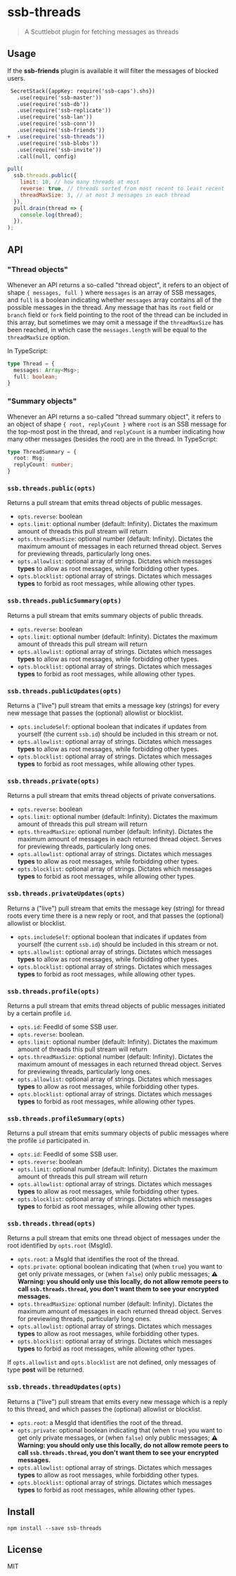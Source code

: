 # ssb-threads

> A Scuttlebot plugin for fetching messages as threads

## Usage

If the **ssb-friends** plugin is available it will filter the messages of blocked users.

```diff
 SecretStack({appKey: require('ssb-caps').shs})
   .use(require('ssb-master'))
   .use(require('ssb-db'))
   .use(require('ssb-replicate'))
   .use(require('ssb-lan'))
   .use(require('ssb-conn'))
   .use(require('ssb-friends'))
+  .use(require('ssb-threads'))
   .use(require('ssb-blobs'))
   .use(require('ssb-invite'))
   .call(null, config)
```

```js
pull(
  ssb.threads.public({
    limit: 10, // how many threads at most
    reverse: true, // threads sorted from most recent to least recent
    threadMaxSize: 3, // at most 3 messages in each thread
  }),
  pull.drain(thread => {
    console.log(thread);
  }),
);
```

## API

### "Thread objects"

Whenever an API returns a so-called "thread object", it refers to an object of shape `{ messages, full }` where `messages` is an array of SSB messages, and `full` is a boolean indicating whether `messages` array contains all of the possible messages in the thread. Any message that has its `root` field or `branch` field or `fork` field pointing to the root of the thread can be included in this array, but sometimes we may omit a message if the `threadMaxSize` has been reached, in which case the `messages.length` will be equal to the `threadMaxSize` option.

In TypeScript:

```typescript
type Thread = {
  messages: Array<Msg>;
  full: boolean;
}
```

### "Summary objects"

Whenever an API returns a so-called "thread summary object", it refers to an object of shape `{ root, replyCount }` where `root` is an SSB message for the top-most post in the thread, and `replyCount` is a number indicating how many other messages (besides the root) are in the thread. In TypeScript:

```typescript
type ThreadSummary = {
  root: Msg;
  replyCount: number;
}
```

### `ssb.threads.public(opts)`

Returns a pull stream that emits thread objects of public messages.

* `opts.reverse`: boolean
* `opts.limit`: optional number (default: Infinity). Dictates the maximum amount of
  threads this pull stream will return
* `opts.threadMaxSize`: optional number (default: Infinity). Dictates the maximum amount of messages in each returned thread object. Serves for previewing threads, particularly long ones.
* `opts.allowlist`: optional array of strings. Dictates which messages **types** to allow as root messages, while forbidding other types.
* `opts.blocklist`: optional array of strings. Dictates which messages **types** to forbid as root messages, while allowing other types.

### `ssb.threads.publicSummary(opts)`

Returns a pull stream that emits summary objects of public threads.

* `opts.reverse`: boolean
* `opts.limit`: optional number (default: Infinity). Dictates the maximum amount of
  threads this pull stream will return
* `opts.allowlist`: optional array of strings. Dictates which messages **types** to allow as root messages, while forbidding other types.
* `opts.blocklist`: optional array of strings. Dictates which messages **types** to forbid as root messages, while allowing other types.

### `ssb.threads.publicUpdates(opts)`

Returns a ("live") pull stream that emits a message key (strings) for every new message that passes the (optional) allowlist or blocklist.

* `opts.includeSelf`: optional boolean that indicates if updates from yourself (the current `ssb.id`) should be included in this stream or not.
* `opts.allowlist`: optional array of strings. Dictates which messages **types** to allow as root messages, while forbidding other types.
* `opts.blocklist`: optional array of strings. Dictates which messages **types** to forbid as root messages, while allowing other types.

### `ssb.threads.private(opts)`

Returns a pull stream that emits thread objects of private conversations.

* `opts.reverse`: boolean
* `opts.limit`: optional number (default: Infinity). Dictates the maximum amount of
  threads this pull stream will return
* `opts.threadMaxSize`: optional number (default: Infinity). Dictates the maximum amount of messages in each returned thread object. Serves for previewing threads, particularly long ones.
* `opts.allowlist`: optional array of strings. Dictates which messages **types** to allow as root messages, while forbidding other types.
* `opts.blocklist`: optional array of strings. Dictates which messages **types** to forbid as root messages, while allowing other types.

### `ssb.threads.privateUpdates(opts)`

Returns a ("live") pull stream that emits the message key (string) for thread roots every time there is a new reply or root, and that passes the (optional) allowlist or blocklist.

* `opts.includeSelf`: optional boolean that indicates if updates from yourself (the current `ssb.id`) should be included in this stream or not.
* `opts.allowlist`: optional array of strings. Dictates which messages **types** to allow as root messages, while forbidding other types.
* `opts.blocklist`: optional array of strings. Dictates which messages **types** to forbid as root messages, while allowing other types.

### `ssb.threads.profile(opts)`

Returns a pull stream that emits thread objects of public messages initiated by a certain profile `id`.

* `opts.id`: FeedId of some SSB user.
* `opts.reverse`: boolean.
* `opts.limit`: optional number (default: Infinity). Dictates the maximum amount of
  threads this pull stream will return
* `opts.threadMaxSize`: optional number (default: Infinity). Dictates the maximum amount of messages in each returned thread object. Serves for previewing threads, particularly long ones.
* `opts.allowlist`: optional array of strings. Dictates which messages **types** to allow as root messages, while forbidding other types.
* `opts.blocklist`: optional array of strings. Dictates which messages **types** to forbid as root messages, while allowing other types.

### `ssb.threads.profileSummary(opts)`

Returns a pull stream that emits summary objects of public messages where the profile `id` participated in.

* `opts.id`: FeedId of some SSB user.
* `opts.reverse`: boolean
* `opts.limit`: optional number (default: Infinity). Dictates the maximum amount of
  threads this pull stream will return
* `opts.allowlist`: optional array of strings. Dictates which messages **types** to allow as root messages, while forbidding other types.
* `opts.blocklist`: optional array of strings. Dictates which messages **types** to forbid as root messages, while allowing other types.

### `ssb.threads.thread(opts)`

Returns a pull stream that emits one thread object of messages under the root identified by `opts.root` (MsgId).

* `opts.root`: a MsgId that identifies the root of the thread.
* `opts.private`: optional boolean indicating that (when `true`) you want to get only private messages, or (when `false`) only public messages; **⚠️ Warning: you should only use this locally, do not allow remote peers to call `ssb.threads.thread`, you don't want them to see your encrypted messages.**
* `opts.threadMaxSize`: optional number (default: Infinity). Dictates the maximum amount of messages in each returned thread object. Serves for previewing threads, particularly long ones.
* `opts.allowlist`: optional array of strings. Dictates which messages **types** to allow as root messages, while forbidding other types.
* `opts.blocklist`: optional array of strings. Dictates which messages **types** to forbid as root messages, while allowing other types.

If `opts.allowlist` and `opts.blocklist` are not defined,
only messages of type **post** will be returned.

### `ssb.threads.threadUpdates(opts)`

Returns a ("live") pull stream that emits every new message which is a reply to this thread, and which passes the (optional) allowlist or blocklist.

* `opts.root`: a MesgId that identifies the root of the thread.
* `opts.private`: optional boolean indicating that (when `true`) you want to get only private messages, or (when `false`) only public messages; **⚠️ Warning: you should only use this locally, do not allow remote peers to call `ssb.threads.thread`, you don't want them to see your encrypted messages.**
* `opts.allowlist`: optional array of strings. Dictates which messages **types** to allow as root messages, while forbidding other types.
* `opts.blocklist`: optional array of strings. Dictates which messages **types** to forbid as root messages, while allowing other types.

## Install

```
npm install --save ssb-threads
```

## License

MIT
